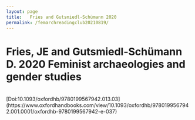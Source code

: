 ```yaml
---
layout: page
title:   Fries and Gutsmiedl-Schümann 2020
permalink: /femarchreadingclub20210819/
---
```


# Fries, JE and Gutsmiedl-Schümann D. 2020 Feminist archaeologies and gender studies
<br>
[Doi:10.1093/oxfordhb/9780199567942.013.03](https://www.oxfordhandbooks.com/view/10.1093/oxfordhb/9780199567942.001.0001/oxfordhb-9780199567942-e-037)
